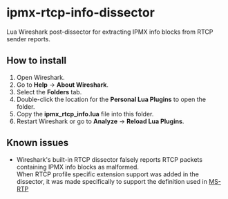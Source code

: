 # ipmx-rtcp-info-dissector
Lua Wireshark post-dissector for extracting IPMX info blocks from RTCP sender reports.

## How to install
1. Open Wireshark.
2. Go to **Help** &rarr; **About Wireshark**.
3. Select the **Folders** tab.
4. Double-click the location for the **Personal Lua Plugins** to open the folder.
5. Copy the **ipmx_rtcp_info.lua** file into this folder.
6. Restart Wireshark or go to **Analyze** &rarr; **Reload Lua Plugins**.

## Known issues
- Wireshark's built-in RTCP dissector falsely reports RTCP packets containing IPMX info blocks as malformed.  
When RTCP profile specific extension support was added in the dissector, it was made specifically to support the definition used in [MS-RTP](https://learn.microsoft.com/en-us/openspecs/office_protocols/ms-rtp/26056cc7-e6a4-4699-b2a1-67f59d89631a)

